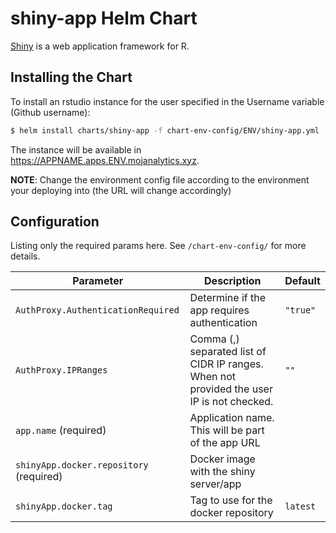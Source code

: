 # shiny-app Helm Chart

[Shiny](https://shiny.rstudio.com) is a web application framework for R.


## Installing the Chart

To install an rstudio instance for the user specified in the Username variable (Github username):

```bash
$ helm install charts/shiny-app -f chart-env-config/ENV/shiny-app.yml --name shiny-app-APPNAME --set app.name=APPNAME --set shinyApp.docker.repository=YOUR_SHINY_APP_DOCKER_IMAGE --set shinyApp.docker.tag=YOUR_SHINY_APP_DOCKER_TAG --namespace apps
```

The instance will be available in <https://APPNAME.apps.ENV.mojanalytics.xyz>.

**NOTE**: Change the environment config file according to the environment
          your deploying into (the URL will change accordingly)


## Configuration

Listing only the required params here. See `/chart-env-config/` for more details.

| Parameter  | Description     | Default |
| ---------- | --------------- | ------- |
| `AuthProxy.AuthenticationRequired` | Determine if the app requires authentication | `"true"` |
| `AuthProxy.IPRanges` | Comma (,) separated list of CIDR IP ranges. When not provided the user IP is not checked. | `""` |
| `app.name` (required) | Application name. This will be part of the app URL | |
| `shinyApp.docker.repository` (required) | Docker image with the shiny server/app | |
| `shinyApp.docker.tag` | Tag to use for the docker repository | `latest` |
